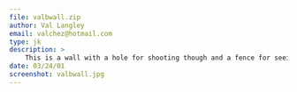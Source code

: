 ```yaml
---
file: valbwall.zip
author: Val Langley
email: valchez@hotmail.com
type: jk
description: >
    This is a wall with a hole for shooting though and a fence for seeing through. The fence will guard you while the hole below it is in just the right height for your gun. I'll warn that I don't know how to make the fence part see-through in software mode, and I doubt there is a way, so prepare for software users to find it useless. It's good for defense, especially in a CTF level, for instance.
date: 03/24/01
screenshot: valbwall.jpg
---
```


